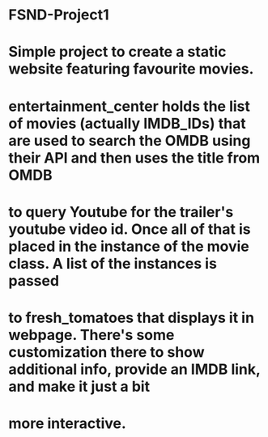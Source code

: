 # FSND-Project1
# Simple project to create a static website featuring favourite movies.
# entertainment_center holds the list of movies (actually IMDB_IDs) that are used to search the OMDB using their API and then uses the title from OMDB
# to query Youtube for the trailer's youtube video id. Once all of that is placed in the instance of the movie class. A list of the instances is passed
# to fresh_tomatoes that displays it in webpage. There's some customization there to show additional info, provide an IMDB link, and make it just a bit
# more interactive. 

